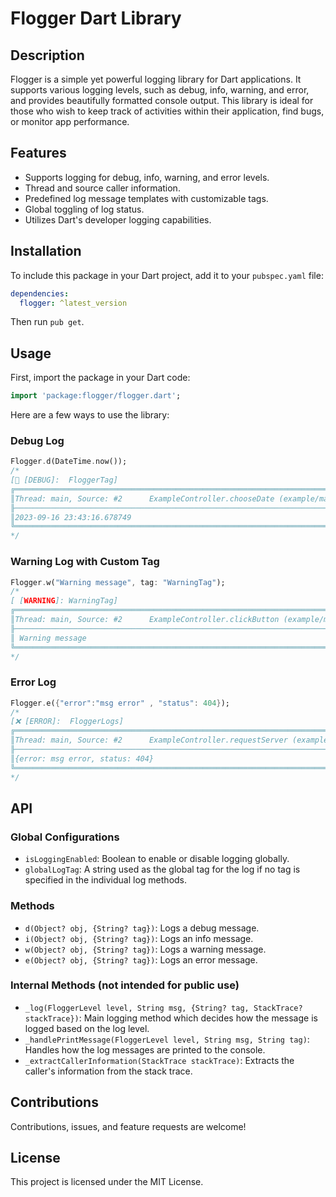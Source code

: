 # Flogger Dart Library

## Description

Flogger is a simple yet powerful logging library for Dart applications. It supports various logging levels, such as debug, info, warning, and error, and provides beautifully formatted console output. This library is ideal for those who wish to keep track of activities within their application, find bugs, or monitor app performance.

## Features

- Supports logging for debug, info, warning, and error levels.
- Thread and source caller information.
- Predefined log message templates with customizable tags.
- Global toggling of log status.
- Utilizes Dart's developer logging capabilities.

## Installation

To include this package in your Dart project, add it to your `pubspec.yaml` file:

```yaml
dependencies:
  flogger: ^latest_version
```

Then run `pub get`.

## Usage

First, import the package in your Dart code:

```dart
import 'package:flogger/flogger.dart';
```

Here are a few ways to use the library:

### Debug Log

```dart
Flogger.d(DateTime.now());
/*
[🐛 [DEBUG]:  FloggerTag]
╔═════════════════════════════════════════════════════════════════════════════════════╗
║Thread: main, Source: #2      ExampleController.chooseDate (example/main.dart:13:13)║
╟─────────────────────────────────────────────────────────────────────────────────────╢
║2023-09-16 23:43:16.678749                                                           ║
╚═════════════════════════════════════════════════════════════════════════════════════╝
*/
```

### Warning Log with Custom Tag

```dart
Flogger.w("Warning message", tag: "WarningTag");
/*
[️ [WARNING]: WarningTag]
╔═════════════════════════════════════════════════════════════════════════════════════╗
║Thread: main, Source: #2      ExampleController.clickButton (example/main.dart:16:18)║
╟─────────────────────────────────────────────────────────────────────────────────────╢
║ Warning message                                                      ║
╚═════════════════════════════════════════════════════════════════════════════════════╝
*/
```

### Error Log

```dart
Flogger.e({"error":"msg error" , "status": 404});
/*
[❌ [ERROR]:  FloggerLogs]
╔═════════════════════════════════════════════════════════════════════════════════════════════════════════════════════════════════════╗
║Thread: main, Source: #2      ExampleController.requestServer (example/main.dart:13:13)║
╟─────────────────────────────────────────────────────────────────────────────────────────────────────────────────────────────────────╢
║{error: msg error, status: 404}                                                                                                      ║
╚═════════════════════════════════════════════════════════════════════════════════════════════════════════════════════════════════════╝
*/
```

## API

### Global Configurations

- `isLoggingEnabled`: Boolean to enable or disable logging globally.
- `globalLogTag`: A string used as the global tag for the log if no tag is specified in the individual log methods.

### Methods

- `d(Object? obj, {String? tag})`: Logs a debug message.
- `i(Object? obj, {String? tag})`: Logs an info message.
- `w(Object? obj, {String? tag})`: Logs a warning message.
- `e(Object? obj, {String? tag})`: Logs an error message.

### Internal Methods (not intended for public use)

- `_log(FloggerLevel level, String msg, {String? tag, StackTrace? stackTrace})`: Main logging method which decides how the message is logged based on the log level.
- `_handlePrintMessage(FloggerLevel level, String msg, String tag)`: Handles how the log messages are printed to the console.
- `_extractCallerInformation(StackTrace stackTrace)`: Extracts the caller's information from the stack trace.

## Contributions

Contributions, issues, and feature requests are welcome!

## License

This project is licensed under the MIT License.